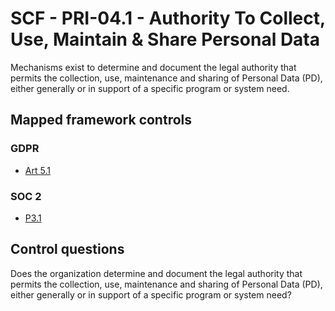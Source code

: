 # SCF - PRI-04.1 - Authority To Collect, Use, Maintain & Share Personal Data
Mechanisms exist to determine and document the legal authority that permits the collection, use, maintenance and sharing of Personal Data (PD), either generally or in support of a specific program or system need.
## Mapped framework controls
### GDPR
- [Art 5.1](../gdpr/art5.md#Article-51)
  
### SOC 2
- [P3.1](../soc2/p31.md)
  
## Control questions
Does the organization determine and document the legal authority that permits the collection, use, maintenance and sharing of Personal Data (PD), either generally or in support of a specific program or system need?
  